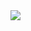 <a href="https://github.com/anuraghazra/github-readme-stats">
  <img align="left" src="https://github-readme-stats.vercel.app/api?username=hikarimn&theme=buefy&count_private=true&show_icons=false" />
</a>

<!---
<a href="https://github.com/anuraghazra/github-readme-stats">
  <img align="left" src="https://github-readme-stats.vercel.app/api/top-langs/?username=hikarimn&theme=buefy" />
</a>
-->
